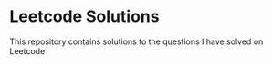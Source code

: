 # Leetcode Solutions

This repository contains solutions to the questions I have solved on Leetcode
